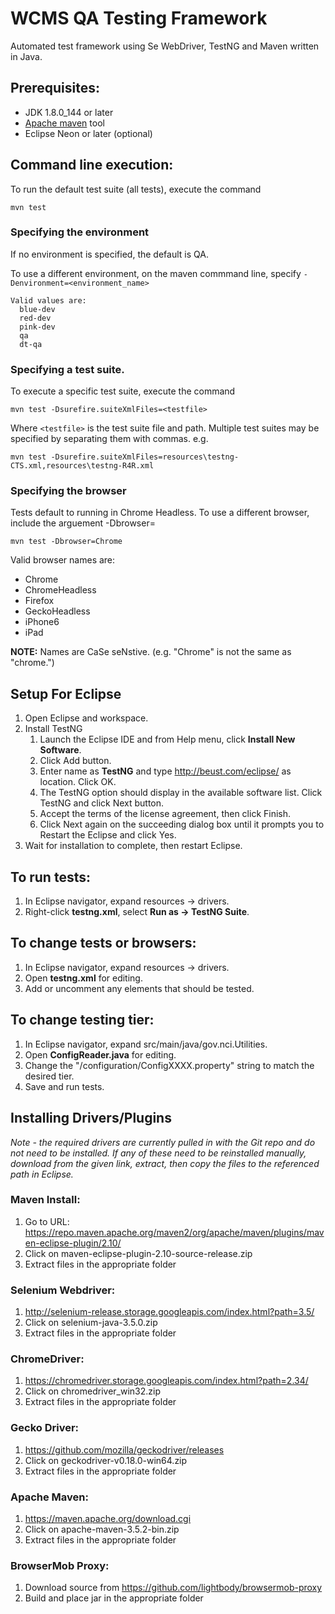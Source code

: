 # WCMS QA Testing Framework
Automated test framework using Se WebDriver, TestNG and Maven written in Java.

## Prerequisites:
- JDK 1.8.0_144 or later
- [Apache maven](http://maven.apache.org/download.cgi) tool 
- Eclipse Neon or later (optional)

## Command line execution:

To run the default test suite (all tests), execute the command 

    mvn test

### Specifying the environment

If no environment is specified, the default is QA.

To use a different environment, on the maven commmand line, specify
`-Denvironment=<environment_name>`

    Valid values are:
      blue-dev
      red-dev
      pink-dev
      qa
      dt-qa


### Specifying a test suite.

To execute a specific test suite, execute the command

    mvn test -Dsurefire.suiteXmlFiles=<testfile>

Where `<testfile>` is the test suite file and path.  Multiple test suites may be specified by separating them
with commas. e.g.

    mvn test -Dsurefire.suiteXmlFiles=resources\testng-CTS.xml,resources\testng-R4R.xml

### Specifying the browser

Tests default to running in Chrome Headless. To use a different browser, include the arguement -Dbrowser=<browser>

    mvn test -Dbrowser=Chrome

Valid browser names are:
* Chrome
* ChromeHeadless
* Firefox
* GeckoHeadless
* iPhone6
* iPad

**NOTE:** Names are CaSe seNstive.  (e.g. "Chrome" is not the same as "chrome.")


## Setup For Eclipse
1. Open Eclipse and workspace.
2. Install TestNG
   1. Launch the Eclipse IDE and from Help menu, click **Install New Software**.
   2. Click Add button.
   3. Enter name as **TestNG** and type http://beust.com/eclipse/ as location. Click OK.
   4. The TestNG option should display in the available software list. Click TestNG and click Next button.
   5. Accept the terms of the license agreement, then click Finish.
   6. Click Next again on the succeeding dialog box until it prompts you to Restart the Eclipse and click Yes.
3. Wait for installation to complete, then restart Eclipse.

## To run tests:
1. In Eclipse navigator, expand resources -> drivers.
2. Right-click **testng.xml**, select **Run as -> TestNG Suite**.

## To change tests or browsers: 
1. In Eclipse navigator, expand resources -> drivers.
2. Open **testng.xml** for editing. 
3. Add or uncomment any elements that should be tested.

## To change testing tier:
1. In Eclipse navigator, expand src/main/java/gov.nci.Utilities.
2. Open **ConfigReader.java** for editing.
3. Change the "/configuration/ConfigXXXX.property" string to match the desired tier.
4. Save and run tests.

## Installing Drivers/Plugins
*Note - the required drivers are currently pulled in with the Git repo and do not need to be installed. If any of these need to be reinstalled manually, download from the given link, extract, then copy the files to the referenced path in Eclipse.*
### Maven Install:
1. Go to URL: https://repo.maven.apache.org/maven2/org/apache/maven/plugins/maven-eclipse-plugin/2.10/
2. Click on maven-eclipse-plugin-2.10-source-release.zip
3. Extract files in the appropriate folder
### Selenium Webdriver:
1. http://selenium-release.storage.googleapis.com/index.html?path=3.5/
2. Click on  selenium-java-3.5.0.zip
3. Extract files in the appropriate folder
### ChromeDriver:
1. https://chromedriver.storage.googleapis.com/index.html?path=2.34/
2. Click on chromedriver_win32.zip
3. Extract files in the appropriate folder
### Gecko Driver:
1. https://github.com/mozilla/geckodriver/releases
2. Click on geckodriver-v0.18.0-win64.zip
3. Extract files in the appropriate folder
### Apache Maven:
1. https://maven.apache.org/download.cgi
2. Click on apache-maven-3.5.2-bin.zip
3. Extract files in the appropriate folder
### BrowserMob Proxy:
1. Download source from https://github.com/lightbody/browsermob-proxy
2. Build and place jar in the appropriate folder
